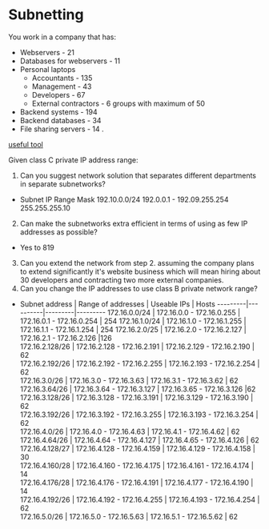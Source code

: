 # Subnetting

You work in a company that has:
- Webservers - 21
- Databases for webservers - 11
- Personal laptops
   - Accountants - 135
   - Management - 43
   - Developers - 67
   - External contractors - 6 groups with maximum of 50
- Backend systems - 194
- Backend databases - 34
- File sharing servers - 14 .

[useful tool](https://www.davidc.net/sites/default/subnets/subnets.html)

Given class C private IP address range:
1. Can you suggest network solution that separates different departments in separate subnetworks?
-  Subnet	       IP Range	                  Mask
   192.10.0.0/24	 192.0.0.1 - 192.09.255.254	255.255.255.10
2. Can make the subnetworks extra efficient in terms of using as few IP addresses as possible?
-  Yes to 819
3. Can you extend the network from step 2. assuming the company plans to extend significantly it's website business which will mean hiring about 30 developers and contracting two more external companies.
4. Can you change the IP addresses to use class B private network range?
 - Subnet address | Range of addresses | Useable IPs | Hosts
---------|----------|---------|---------
 172.16.0.0/24	|	172.16.0.0 - 172.16.0.255 |	172.16.0.1 - 172.16.0.254 | 254
 172.16.1.0/24 | 172.16.1.0 - 172.16.1.255 | 172.16.1.1 - 172.16.1.254 | 254
 172.16.2.0/25	|	172.16.2.0 - 172.16.2.127 |	172.16.2.1 - 172.16.2.126 |126			
 172.16.2.128/26	|	172.16.2.128 - 172.16.2.191 |	172.16.2.129 - 172.16.2.190 |	62			
 172.16.2.192/26 | 172.16.2.192 - 172.16.2.255 |	172.16.2.193 - 172.16.2.254	| 62		
 172.16.3.0/26	|	172.16.3.0 - 172.16.3.63	| 172.16.3.1 - 172.16.3.62 |	62				
 172.16.3.64/26	| 172.16.3.64 - 172.16.3.127	 | 172.16.3.65 - 172.16.3.126	 |62		
 172.16.3.128/26	| 172.16.3.128 - 172.16.3.191 |	172.16.3.129 - 172.16.3.190 |	62			
 172.16.3.192/26	|	172.16.3.192 - 172.16.3.255 |	172.16.3.193 - 172.16.3.254 |	62	
 172.16.4.0/26	|	172.16.4.0 - 172.16.4.63 |	172.16.4.1 - 172.16.4.62 |	62						
 172.16.4.64/26	 |	172.16.4.64 - 172.16.4.127 |	172.16.4.65 - 172.16.4.126	 | 62		
 172.16.4.128/27	|	172.16.4.128 - 172.16.4.159 |	172.16.4.129 - 172.16.4.158 |	30				
 172.16.4.160/28	|	172.16.4.160 - 172.16.4.175 |	172.16.4.161 - 172.16.4.174 |	14			
 172.16.4.176/28	|	172.16.4.176 - 172.16.4.191 |	172.16.4.177 - 172.16.4.190 |	14	
 172.16.4.192/26	|	172.16.4.192 - 172.16.4.255	| 172.16.4.193 - 172.16.4.254	 | 62	
 172.16.5.0/26	| 172.16.5.0 - 172.16.5.63	| 172.16.5.1 - 172.16.5.62	 | 62